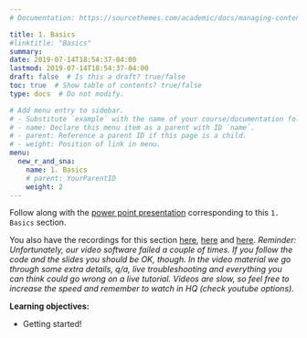 ```yaml
---
# Documentation: https://sourcethemes.com/academic/docs/managing-content/

title: 1. Basics
#linktitle: "Basics"
summary:
date: 2019-07-14T18:54:37-04:00
lastmod: 2019-07-14T18:54:37-04:00
draft: false  # Is this a draft? true/false
toc: true  # Show table of contents? true/false
type: docs  # Do not modify.

# Add menu entry to sidebar.
# - Substitute `example` with the name of your course/documentation folder.
# - name: Declare this menu item as a parent with ID `name`.
# - parent: Reference a parent ID if this page is a child.
# - weight: Position of link in menu.
menu:
  new_r_and_sna:
    name: 1. Basics
    # parent: YourParentID
    weight: 2
---
```


Follow along with the [power point presentation](https://github.com/EKuki/website/blob/master/content/courses/new_r_and_sna/1.Basics_SNA%20using%20R_18March19.pptx) corresponding to this `1. Basics` section.

You also have the recordings for this section [here](https://www.youtube.com/watch?v=b7R8Q04jdrU), [here](https://www.youtube.com/watch?v=l7jsiDXV4yI) and [here](https://www.youtube.com/watch?v=bxCB1xXBYcA).
*Reminder: Unfortunately, our video software failed a couple of times. If you follow the code and the slides you should be OK, though. In the video material we go through some extra details, q/a, live troubleshooting and everything you can think could go wrong on a live tutorial. Videos are slow, so feel free to increase the speed and remember to watch in HQ (check youtube options).*


**Learning objectives:**

* Getting started!
